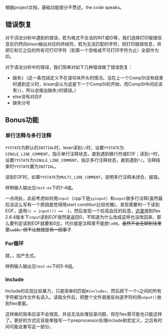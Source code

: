 根据project文档，基础功能部分不赘述，the code speaks。

## 错误恢复

对于词法分析中遇到的错误，若为格式不合法的INT或ID等，我们选择打印报错信息后仍然向bison输出对应的终结符。若为无法匹配的字符，则打印报错信息，并把它和它之后的所有可打印字符（到第一个空格或不可打印字符为止）全部作为ID。

对于语法分析中的错误，我们简单对如下几种错误做了错误恢复：
- 缺失`}`（这一条包括定义不在语句块开头的情况。当在上一个CompSt没有结束时遇到定义时，bison会认为这是下一个CompSt的开始，而CompSt中间应该有`}{`，所以会报出缺失`}`的错误。）
- else没有对应if
- 缺失分号

## Bonus功能

### 单行注释与多行注释

`YYSTATE`为默认的`INITIAL`时，lexer读到`//`时，设置`YYSTATE`为`SINGLE_LINE_COMMENT`，指示单行注释状态，直到遇到换行符或EOF；读到`/*`时，设置`YYSTATE`为`SINGLE_LINE_COMMENT`，指示多行注释状态，直到遇到`*/`。注释结束时`YYSTATE`置为`INITIAL`。

读到EOF时，如果`YYSTATE`为`MULTI_LINE_COMMENT`，说明多行注释未闭合，报错。

样例输入输出见`test-ex`下的1-4组。

一点闲扯，此前考虑如何用`input`（cpp下是`yyinput`）和`unput`做多行注释(虽然最后没这么写有一个原因是觉得用start condition比较优雅)，发现需要判一下读到EOF，遂用`(c = input()) == -1`，然后发现一个拉高血压的玩意，[这里](https://github.com/westes/flex/issues/448)提到flex 2.6.4版本下`input`读到EOF居然是返回0，不知道为什么改成这样也没改回来，那么要判定读到EOF就要和0比，代价就是注释里不能放`\x00`。~~虽然不会无聊到往里塞`\x00`，但不让放就是另一回事了~~

### For循环

就，，加产生式。

样例输入输出见`test-ex`下的5-6组。

### Include

Include的实现比较暴力，只是简单的匹配`#include<`，然后把下一个`>`之间的所有字符都当作文件名读入。读取文件后，把整个文件直接反向逐字符的用`unput()`放到flex里面。

这样做的效率应该不会很高，并且无法处理目录问题，但在flex里可能也只能这样了。更好的方式应该是单独写一个preprocessor处理include和宏定义，之后有时间可能会重写这一部分。
